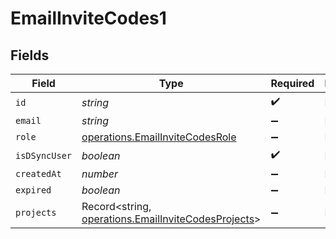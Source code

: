# EmailInviteCodes1


## Fields

| Field                                                                                                      | Type                                                                                                       | Required                                                                                                   | Description                                                                                                |
| ---------------------------------------------------------------------------------------------------------- | ---------------------------------------------------------------------------------------------------------- | ---------------------------------------------------------------------------------------------------------- | ---------------------------------------------------------------------------------------------------------- |
| `id`                                                                                                       | *string*                                                                                                   | :heavy_check_mark:                                                                                         | N/A                                                                                                        |
| `email`                                                                                                    | *string*                                                                                                   | :heavy_minus_sign:                                                                                         | N/A                                                                                                        |
| `role`                                                                                                     | [operations.EmailInviteCodesRole](../../models/operations/emailinvitecodesrole.md)                         | :heavy_minus_sign:                                                                                         | N/A                                                                                                        |
| `isDSyncUser`                                                                                              | *boolean*                                                                                                  | :heavy_check_mark:                                                                                         | N/A                                                                                                        |
| `createdAt`                                                                                                | *number*                                                                                                   | :heavy_minus_sign:                                                                                         | N/A                                                                                                        |
| `expired`                                                                                                  | *boolean*                                                                                                  | :heavy_minus_sign:                                                                                         | N/A                                                                                                        |
| `projects`                                                                                                 | Record<string, [operations.EmailInviteCodesProjects](../../models/operations/emailinvitecodesprojects.md)> | :heavy_minus_sign:                                                                                         | N/A                                                                                                        |